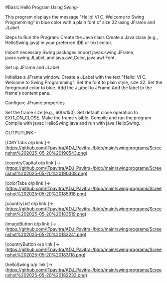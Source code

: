 #Basic Hello Program Using Swing-

This program displays the message "Hello! VI C, Welcome to Swing Programming" in blue color with a plain font of size 32 using JFrame and JLabel.

Steps to Run the Program:
Create the Java class
Create a Java class (e.g., HelloSwing.java) in your preferred IDE or text editor.

Import necessary Swing packages
Import javax.swing.JFrame, javax.swing.JLabel, and java.awt.Color, java.awt.Font.

Set up JFrame and JLabel

Initialize a JFrame window.
Create a JLabel with the text "Hello! VI C, Welcome to Swing Programming".
Set the font to plain style, size 32.
Set the foreground color to blue.
Add the JLabel to JFrame
Add the label to the frame's content pane.

Configure JFrame properties

Set the frame size (e.g., 600x150).
Set default close operation to EXIT_ON_CLOSE.
Make the frame visible.
Compile and run the program
Compile with javac HelloSwing.java and run with java HelloSwing.

OUTPUTLINK:-

[CMYTabs o/p link ]->(https://github.com/ITpavitra/ADJ_Pavitra-/blob/main/swingprograms/Screenshot%202025-05-20%20190543.png)

[countryCapital o/p link ]->(https://github.com/ITpavitra/ADJ_Pavitra-/blob/main/swingprograms/Screenshot%202025-05-20%20190308.png)

[colorTabs o/p link ]->(https://github.com/ITpavitra/ADJ_Pavitra-/blob/main/swingprograms/Screenshot%202025-05-20%20185918.png)

[countryList o/p link ]->(https://github.com/ITpavitra/ADJ_Pavitra-/blob/main/swingprograms/Screenshot%202025-05-20%20183519.png)

[imageButton o/p link ]->(https://github.com/ITpavitra/ADJ_Pavitra-/blob/main/swingprograms/Screenshot%202025-05-20%20183241.png)

[countryButton o/p link ]->(https://github.com/ITpavitra/ADJ_Pavitra-/blob/main/swingprograms/Screenshot%202025-05-20%20183118.png)

[helloSwing o/p link ]->(https://github.com/ITpavitra/ADJ_Pavitra-/blob/main/swingprograms/Screenshot%202025-05-20%20182233.png)
